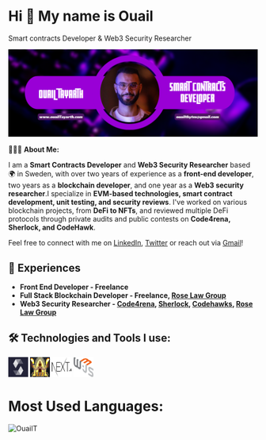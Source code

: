 <h1>Hi 👋 My name is Ouail</h1>

Smart contracts Developer & Web3 Security Researcher

<img alt="Ouail Tayarth" src="./src/smart-banner.png">

👨🏻‍💻 **About Me:**

I am a **Smart Contracts Developer** and **Web3 Security Researcher** based 🌍 in Sweden, with over two years of experience as a **front-end developer**, two years as a **blockchain developer**, and one year as a **Web3 security researcher**.I specialize in **EVM-based technologies, smart contract development, unit testing, and security reviews**. I've worked on various blockchain projects, from **DeFi to NFTs**, and reviewed multiple DeFi protocols through private audits and public contests on **Code4rena, Sherlock, and CodeHawk**.

Feel free to connect with me on [LinkedIn](https://www.linkedin.com/in/tayarthouail/), [Twitter](https://twitter.com/Bjorn_Bug) or reach out via [Gmail](mailto:ouailtbytes@gmail.com)!

## 💼 Experiences

- **Front End Developer - Freelance**
- **Full Stack Blockchain Developer - Freelance, [Rose Law Group](https://www.roselawgroup.com/)**
- **Web3 Security Researcher - [Code4rena](https://code4rena.com/), [Sherlock](https://audits.sherlock.xyz/), [Codehawks](https://www.codehawks.com/), [Rose Law Group](https://www.roselawgroup.com/)**

## 🛠️ Technologies and Tools I use:

<p align="left">
<img src="./src/solidity-logo.png" alt="solidity" width="40" height="40"/>
<img src="./src/foundry-logo.png" alt="foundry" width="40" height="40"/>
<img src="./src/next-logo.png" alt="typescript" width="40" height="40"/>
<img src="./src/web3js-logo.png" alt="javascript" width="40" height="40"/>
</p>

# Most Used Languages:

<p><img width="50%" height="40%" src="https://github-readme-stats.vercel.app/api/top-langs?username=OuailT&theme=neon&hide_border=true&show_icons=true&locale=en&layout=compact" alt="OuailT" /></p>
